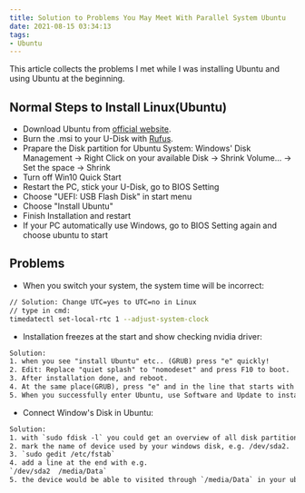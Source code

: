 ```yaml
---
title: Solution to Problems You May Meet With Parallel System Ubuntu
date: 2021-08-15 03:34:13
tags: 
- Ubuntu
---
```

This article collects the problems I met while I was installing Ubuntu and using Ubuntu at the beginning.
## Normal Steps to Install Linux(Ubuntu)
+ Download Ubuntu from [official website](https://ubuntu.com/download/desktop).
+ Burn the .msi to your U-Disk with [Rufus](http://rufus.ie/en/).
+ Prapare the Disk partition for Ubuntu System:
Windows' Disk Management -> Right Click on your available Disk -> Shrink Volume... -> Set the space -> Shrink
+ Turn off Win10 Quick Start
+ Restart the PC, stick your U-Disk, go to BIOS Setting
+ Choose "UEFI: USB Flash Disk" in start menu
+ Choose "Install Ubuntu"
+ Finish Installation and restart
+ If your PC automatically use Windows, go to BIOS Setting again and choose ubuntu to start

## Problems
+ When you switch your system, the system time will be incorrect:

```bash
// Solution: Change UTC=yes to UTC=no in Linux 
// type in cmd:
timedatectl set-local-rtc 1 --adjust-system-clock
```

+ Installation freezes at the start and show checking nvidia driver:

```txt
Solution: 
1. when you see "install Ubuntu" etc.. (GRUB) press "e" quickly! 
2. Edit: Replace "quiet splash" to "nomodeset" and press F10 to boot.
3. After installation done, and reboot.
4. At the same place(GRUB), press "e" and in the line that starts with "linux", add "nouveau.modeset=0" at the end of that line. 
5. When you successfully enter Ubuntu, use Software and Update to install Nvidia Driver.
```

+ Connect Window's Disk in Ubuntu:
```txt
Solution:
1. with `sudo fdisk -l` you could get an overview of all disk partitions.
2. mark the name of device used by your windows disk, e.g. /dev/sda2.
3. `sudo gedit /etc/fstab`
4. add a line at the end with e.g.
`/dev/sda2  /media/Data`
5. the device would be able to visited through `/media/Data` in your ubuntu system
```
